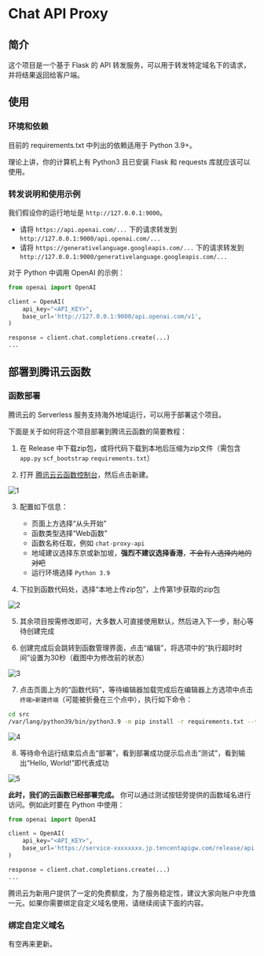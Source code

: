 # Chat API Proxy

## 简介

这个项目是一个基于 Flask 的 API 转发服务，可以用于转发特定域名下的请求，并将结果返回给客户端。

## 使用

### 环境和依赖

目前的 requirements.txt 中列出的依赖适用于 Python 3.9+。

理论上讲，你的计算机上有 Python3 且已安装 Flask 和 requests 库就应该可以使用。

### 转发说明和使用示例

我们假设你的运行地址是 `http://127.0.0.1:9000`。

- 请将 `https://api.openai.com/...` 下的请求转发到 `http://127.0.0.1:9000/api.openai.com/...`
- 请将 `https://generativelanguage.googleapis.com/...` 下的请求转发到 `http://127.0.0.1:9000/generativelanguage.googleapis.com/...`

对于 Python 中调用 OpenAI 的示例：

```python
from openai import OpenAI

client = OpenAI(
    api_key="<API_KEY>",
    base_url='http://127.0.0.1:9000/api.openai.com/v1',
)

response = client.chat.completions.create(...)
...
```

## 部署到腾讯云函数

### 函数部署

腾讯云的 Serverless 服务支持海外地域运行，可以用于部署这个项目。

下面是关于如何将这个项目部署到腾讯云函数的简要教程：

1. 在 Release 中下载zip包，或将代码下载到本地后压缩为zip文件（需包含`app.py` `scf_bootstrap` `requirements.txt`）

2. 打开 [腾讯云云函数控制台](https://console.cloud.tencent.com/scf/list?rid=25&ns=default)，然后点击新建。

![1](https://github.com/yxzlwz/chat-api-proxy/assets/75941562/b9234f37-11dd-4080-8cef-579bfd9e8359)


3. 配置如下信息：
   - 页面上方选择“从头开始”
   - 函数类型选择“Web函数”
   - 函数名称任取，例如 `chat-proxy-api`
   - 地域建议选择东京或新加坡，**强烈不建议选择香港**，~~不会有人选择内地的对吧~~
   - 运行环境选择 `Python 3.9`

4. 下拉到函数代码处，选择“本地上传zip包”，上传第1步获取的zip包

![2](https://github.com/yxzlwz/chat-api-proxy/assets/75941562/300822fb-f7bc-468e-b4f0-4b289c52f99b)

5. 其余项目按需修改即可，大多数人可直接使用默认，然后进入下一步，耐心等待创建完成

6. 创建完成后会跳转到函数管理界面，点击“编辑”，将选项中的“执行超时时间”设置为30秒（截图中为修改前的状态）

![3](https://github.com/yxzlwz/chat-api-proxy/assets/75941562/be3b3d19-cdbb-4cdf-92d8-170f5279fe5f)

7. 点击页面上方的“函数代码”，等待编辑器加载完成后在编辑器上方选项中点击 `终端>新建终端`（可能被折叠在三个点中），执行如下命令：

```bash
cd src
/var/lang/python39/bin/python3.9 -m pip install -r requirements.txt --target=.
```

![4](https://github.com/yxzlwz/chat-api-proxy/assets/75941562/44aa3ebe-83a3-4a22-87dc-2baedc59af75)

8. 等待命令运行结束后点击“部署”，看到部署成功提示后点击“测试”，看到输出“Hello, World!”即代表成功

![5](https://github.com/yxzlwz/chat-api-proxy/assets/75941562/a87bfc26-886b-4e91-af4c-e52b4c386557)

**此时，我们的云函数已经部署完成。** 你可以通过测试按钮旁提供的函数域名进行访问。例如此时要在 Python 中使用：

```python
from openai import OpenAI

client = OpenAI(
    api_key="<API_KEY>",
    base_url='https://service-xxxxxxxx.jp.tencentapigw.com/release/api.openai.com/v1',
)

response = client.chat.completions.create(...)
...
```

腾讯云为新用户提供了一定的免费额度，为了服务稳定性，建议大家向账户中充值一元。如果你需要绑定自定义域名使用，请继续阅读下面的内容。

### 绑定自定义域名

有空再来更新。
